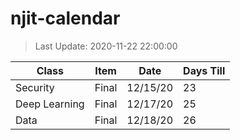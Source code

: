 # njit-calendar

>Last Update: 2020-11-22 22:00:00

| Class         | Item                  | Date     | Days Till |
|---------------|-----------------------|----------|-----------|
| Security      | Final                 | 12/15/20 | 23        |
| Deep Learning | Final                 | 12/17/20 | 25        |
| Data          | Final                 | 12/18/20 | 26        |
